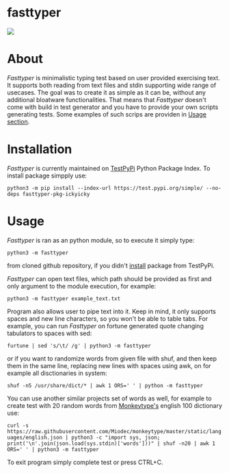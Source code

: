 # fasttyper
[![](https://github.com/ickyicky/fasttyper/blob/main/doc/example.gif?raw=true)](https://github.com/ickyicky/fasttyper)

# About

_Fasttyper_ is minimalistic typing test based on user provided exercising text. It supports both reading from text files and stdin supporting wide range of usecases. The goal was to create it as simple as it can be, without any additional bloatware functionalities. That means that _Fasttyper_ doesn't come with build in test generator and you have to provide your own scripts generating tests. Some examples of such scrips are providen in [Usage section](#usage).

# Installation

_Fasttyper_ is currently maintained on [TestPyPi](https://test.pypi.org/) Python Package Index. To install package simpply use:

`python3 -m pip install --index-url https://test.pypi.org/simple/ --no-deps fasttyper-pkg-ickyicky`

# Usage

_Fasttyper_ is ran as an python module, so to execute it simply type:

`python3 -m fasttyper`

from cloned github repository, if you didn't [install](#installation) package from TestPyPi. 

_Fasttyper_ can open text files, which path should be provided as first and only argument to the module execution, for example:

`python3 -m fasttyper example_text.txt`

Program also allows user to pipe text into it. Keep in mind, it only supports spaces and new line characters, so you won't be able to table tabs. For example, you can run _Fasttyper_ on fortune generated quote changing tabulators to spaces with sed:

`furtune | sed 's/\t/ /g' | python3 -m fasttyper`

or if you want to randomize words from given file with shuf, and then keep them in the same line, replacing new lines with spaces using awk, on for example all disctionaries in system:

`shuf -n5 /usr/share/dict/* | awk 1 ORS=' ' | python -m fasttyper`

You can use another similar projects set of words as well, for example to create test with 20 random words from [Monkeytype's](https://github.com/Miodec/monkeytype) english 100 dictionary use:

`curl -s https://raw.githubusercontent.com/Miodec/monkeytype/master/static/languages/english.json | python3 -c "import sys, json; print('\n'.join(json.load(sys.stdin)['words']))" | shuf -n20 | awk 1 ORS=' ' | python3 -m fasttyper`

To exit program simply complete test or press CTRL+C.

